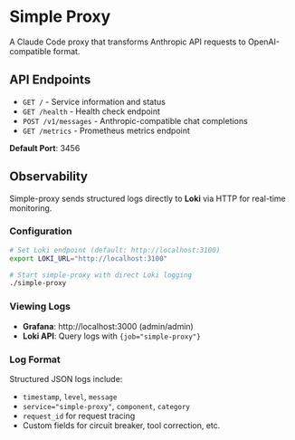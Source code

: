 # Simple Proxy

A Claude Code proxy that transforms Anthropic API requests to OpenAI-compatible format.

## API Endpoints

- `GET /` - Service information and status
- `GET /health` - Health check endpoint  
- `POST /v1/messages` - Anthropic-compatible chat completions
- `GET /metrics` - Prometheus metrics endpoint

**Default Port**: 3456

## Observability

Simple-proxy sends structured logs directly to **Loki** via HTTP for real-time monitoring.

### Configuration

```bash
# Set Loki endpoint (default: http://localhost:3100)
export LOKI_URL="http://localhost:3100"

# Start simple-proxy with direct Loki logging
./simple-proxy
```

### Viewing Logs

- **Grafana**: http://localhost:3000 (admin/admin)
- **Loki API**: Query logs with `{job="simple-proxy"}`

### Log Format

Structured JSON logs include:
- `timestamp`, `level`, `message`
- `service="simple-proxy"`, `component`, `category`
- `request_id` for request tracing
- Custom fields for circuit breaker, tool correction, etc.